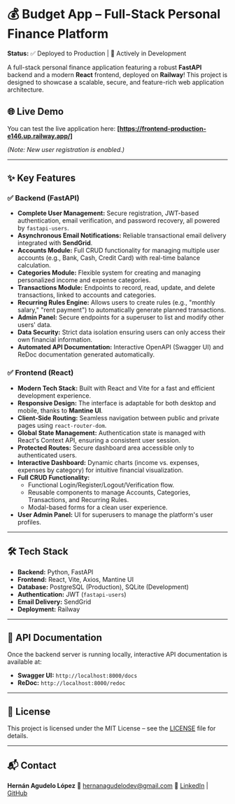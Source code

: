 # 💰 Budget App – Full-Stack Personal Finance Platform

**Status:** ✅ Deployed to Production | 🚀 Actively in Development

A full-stack personal finance application featuring a robust **FastAPI** backend and a modern **React** frontend, deployed on **Railway**! This project is designed to showcase a scalable, secure, and feature-rich web application architecture.

## 🌐 Live Demo

You can test the live application here: **[https://frontend-production-e146.up.railway.app/]**

_(Note: New user registration is enabled.)_

---

## ✨ Key Features

### ✅ Backend (FastAPI)
- **Complete User Management:** Secure registration, JWT-based authentication, email verification, and password recovery, all powered by `fastapi-users`.
- **Asynchronous Email Notifications:** Reliable transactional email delivery integrated with **SendGrid**.
- **Accounts Module:** Full CRUD functionality for managing multiple user accounts (e.g., Bank, Cash, Credit Card) with real-time balance calculation.
- **Categories Module:** Flexible system for creating and managing personalized income and expense categories.
- **Transactions Module:** Endpoints to record, read, update, and delete transactions, linked to accounts and categories.
- **Recurring Rules Engine:** Allows users to create rules (e.g., "monthly salary," "rent payment") to automatically generate planned transactions.
- **Admin Panel:** Secure endpoints for a superuser to list and modify other users' data.
- **Data Security:** Strict data isolation ensuring users can only access their own financial information.
- **Automated API Documentation:** Interactive OpenAPI (Swagger UI) and ReDoc documentation generated automatically.

### ✅ Frontend (React)
- **Modern Tech Stack:** Built with React and Vite for a fast and efficient development experience.
- **Responsive Design:** The interface is adaptable for both desktop and mobile, thanks to **Mantine UI**.
- **Client-Side Routing:** Seamless navigation between public and private pages using `react-router-dom`.
- **Global State Management:** Authentication state is managed with React's Context API, ensuring a consistent user session.
- **Protected Routes:** Secure dashboard area accessible only to authenticated users.
- **Interactive Dashboard:** Dynamic charts (income vs. expenses, expenses by category) for intuitive financial visualization.
- **Full CRUD Functionality:**
    - Functional Login/Register/Logout/Verification flow.
    - Reusable components to manage Accounts, Categories, Transactions, and Recurring Rules.
    - Modal-based forms for a clean user experience.
- **User Admin Panel:** UI for superusers to manage the platform's user profiles.

---

## 🛠️ Tech Stack

- **Backend:** Python, FastAPI
- **Frontend:** React, Vite, Axios, Mantine UI
- **Database:** PostgreSQL (Production), SQLite (Development)
- **Authentication:** JWT (`fastapi-users`)
- **Email Delivery:** SendGrid
- **Deployment:** Railway

---

## 📖 API Documentation

Once the backend server is running locally, interactive API documentation is available at:
- **Swagger UI:** `http://localhost:8000/docs`
- **ReDoc:** `http://localhost:8000/redoc`

---

## 📜 License
This project is licensed under the MIT License – see the [LICENSE](LICENSE) file for details.

---

## 📬 Contact
**Hernán Agudelo López** 📧 hernanagudelodev@gmail.com
🔗 [LinkedIn](https://www.linkedin.com/in/hernan-agudelo) | [GitHub](https://github.com/hernanagudelodev)
